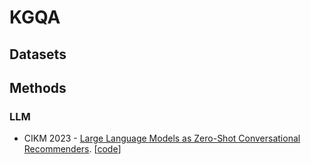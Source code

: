# KGQA

## Datasets



## Methods

### LLM

* CIKM 2023 - [Large Language Models as Zero-Shot Conversational Recommenders](https://arxiv.org/pdf/2308.10053.pdf). \[[code](https://github.com/aaronheee/llms-as-zero-shot-conversational-recsys)]

